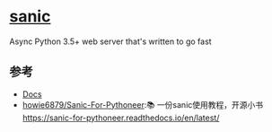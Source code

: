 # [sanic](https://github.com/channelcat/sanic)

Async Python 3.5+ web server that's written to go fast

## 参考

* [Docs](http://sanic.readthedocs.io/en/latest/)
* [howie6879/Sanic-For-Pythoneer](https://github.com/howie6879/Sanic-For-Pythoneer):📚 一份sanic使用教程，开源小书 https://sanic-for-pythoneer.readthedocs.io/en/latest/

